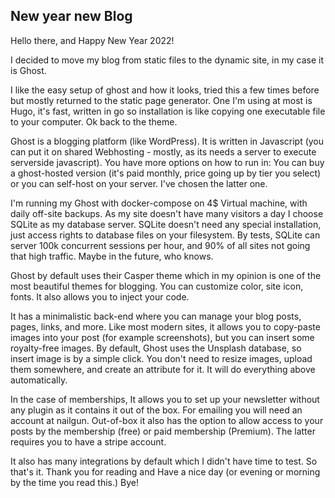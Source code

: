 ## New year new Blog

Hello there, and Happy New Year 2022!

I decided to move my blog from static files to the dynamic site, in my case it is Ghost. 

I like the easy setup of ghost and how it looks, tried this a few times before but mostly returned to the static page generator. One I'm using at most is Hugo, it's fast, written in go so installation is like copying one executable file to your computer. Ok back to the theme.

Ghost is a blogging platform (like WordPress). It is written in Javascript (you can put it on shared Webhosting - mostly, as its needs a server to execute serverside javascript). You have more options on how to run in: You can buy a ghost-hosted version (it's paid monthly, price going up by tier you select) or you can self-host on your server. I've chosen the latter one.

I'm running my Ghost with docker-compose on 4$ Virtual machine, with daily off-site backups. As my site doesn't have many visitors a day I choose SQLite as my database server. SQLite doesn't need any special installation, just access rights to database files on your filesystem. By tests, SQLite can server 100k concurrent sessions per hour, and 90% of all sites not going that high traffic. Maybe in the future, who knows.

Ghost by default uses their Casper theme which in my opinion is one of the most beautiful themes for blogging. You can customize color, site icon, fonts. It also allows you to inject your code.

It has a minimalistic back-end where you can manage your blog posts, pages, links, and more. Like most modern sites, it allows you to copy-paste images into your post (for example screenshots), but you can insert some royalty-free images. By default, Ghost uses the Unsplash database, so insert image is by a simple click. You don't need to resize images, upload them somewhere, and create an attribute for it. It will do everything above automatically.

In the case of memberships, It allows you to set up your newsletter without any plugin as it contains it out of the box. For emailing you will need an account at nailgun. Out-of-box it also has the option to allow access to your posts by the membership (free) or paid membership (Premium). The latter requires you to have a stripe account.

It also has many integrations by default which I didn't have time to test. So that's it. Thank you for reading and Have a nice day (or evening or morning by the time you read this.) Bye!